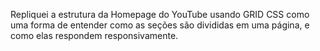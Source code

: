 Repliquei a estrutura da Homepage do YouTube usando GRID CSS como uma forma de entender como as seções são divididas em uma página, e como elas respondem responsivamente.
